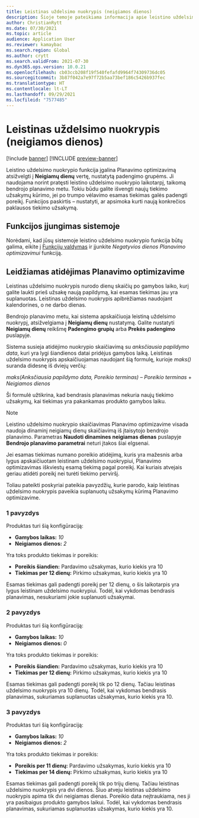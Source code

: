 ```yaml
---
title: Leistinas uždelsimo nuokrypis (neigiamos dienos)
description: Šioje temoje pateikiama informacija apie leistino uždelsimo nuokrypio skaičiavimą ir apie tai, kaip jis veikia suplanuoto užsakymo kūrimą planavimo optimizavime.
author: ChristianRytt
ms.date: 07/30/2021
ms.topic: article
audience: Application User
ms.reviewer: kamaybac
ms.search.region: Global
ms.author: crytt
ms.search.validFrom: 2021-07-30
ms.dyn365.ops.version: 10.0.21
ms.openlocfilehash: cb03ccb208f19f540fefafd9964f74309736dc05
ms.sourcegitcommit: 3b87f042a7e97f72b5aa73bef186c5426b937fec
ms.translationtype: HT
ms.contentlocale: lt-LT
ms.lasthandoff: 09/29/2021
ms.locfileid: "7577485"
---
```

# <a name="delay-tolerance-negative-days"></a>Leistinas uždelsimo nuokrypis (neigiamos dienos)

[!include [banner](../../includes/banner.md)]
[!INCLUDE [preview-banner](../../includes/preview-banner.md)]

Leistino uždelsimo nuokrypio funkcija įgalina Planavimo optimizavimą atsižvelgti į **Neigiamų dienų** vertę, nustatytą padengimo grupėms. Ji naudojama norint pratęsti leistino uždelsimo nuokrypio laikotarpį, taikomą bendrojo planavimo metu. Tokiu būdu galite išvengti naujų tiekimo užsakymų kūrimo, jei po trumpo vėlavimo esamas tiekimas galės padengti poreikį. Funkcijos paskirtis – nustatyti, ar apsimoka kurti naują konkrečios paklausos tiekimo užsakymą.

## <a name="turn-on-the-feature-in-your-system"></a>Funkcijos įjungimas sistemoje

Norėdami, kad jūsų sistemoje leistino uždelsimo nuokrypio funkcija būtų galima, eikite į [Funkcijų valdymas](../../../fin-ops-core/fin-ops/get-started/feature-management/feature-management-overview.md) ir įjunkite *Negatyvios dienos Planavimo optimizavimui* funkciją.

## <a name="delay-tolerance-in-planning-optimization"></a>Leidžiamas atidėjimas Planavimo optimizavime

Leistinas uždelsimo nuokrypis nurodo dienų skaičių po gamybos laiko, kurį galite laukti prieš užsakę naują papildymą, kai esamas tiekimas jau yra suplanuotas. Leistinas uždelsimo nuokrypis apibrėžiamas naudojant kalendorines, o ne darbo dienas.

Bendrojo planavimo metu, kai sistema apskaičiuoja leistiną uždelsimo nuokrypį, atsižvelgiama į **Neigiamų dienų** nustatymą. Galite nustatyti **Neigiamų dienų** reikšmę **Padengimo grupių** arba **Prekės padengimo** puslapyje.

Sistema susieja atidėjimo nuokrypio skaičiavimą su *anksčiausia papildymo data*, kuri yra lygi šiandienos datai pridėjus gamybos laiką. Leistinas uždelsimo nuokrypis apskaičiuojamas naudojant šią formulę, kurioje *maks()* suranda didesnę iš dviejų verčių:

*maks(Anksčiausia papildymo data, Poreikio terminas)* – *Poreikio terminas* + *Neigiamos dienos*

Ši formulė užtikrina, kad bendrasis planavimas nekuria naujų tiekimo užsakymų, kai tiekimas yra pakankamas produkto gamybos laiku.

> [!NOTE]
> Leistino uždelsimo nuokrypio skaičiavimas Planavimo optimizavime visada naudoja dinaminį neigiamų dienų skaičiavimą iš įtaisytojo bendrojo planavimo. Parametras **Naudoti dinamines neigiamas dienas** puslapyje **Bendrojo planavimo parametrai** neturi įtakos šiai elgsenai.

Jei esamas tiekimas numano poreikio atidėjimą, kuris yra mažesnis arba lygus apskaičiuotam leistinam uždelsimo nuokrypiui, Planavimo optimizavimas iškviestų esamą tiekimą pagal poreikį. Kai kuriais atvejais geriau atidėti poreikį nei turėti tiekimo perviršį.

Toliau pateikti poskyriai pateikia pavyzdžių, kurie parodo, kaip leistinas uždelsimo nuokrypis paveikia suplanuotų užsakymų kūrimą Planavimo optimizavime.

### <a name="example-1"></a>1 pavyzdys

Produktas turi šią konfigūraciją:

- **Gamybos laikas:** *10*
- **Neigiamos dienos:** *2*

Yra toks produkto tiekimas ir poreikis:

- **Poreikis šiandien:** Pardavimo užsakymas, kurio kiekis yra 10
- **Tiekimas per 12 dienų:** Pirkimo užsakymas, kurio kiekis yra 10

Esamas tiekimas gali padengti poreikį per 12 dienų, o šis laikotarpis yra lygus leistinam uždelsimo nuokrypiui. Todėl, kai vykdomas bendrasis planavimas, nesukuriami jokie suplanuoti užsakymai.

### <a name="example-2"></a>2 pavyzdys

Produktas turi šią konfigūraciją:

- **Gamybos laikas:** *10*
- **Neigiamos dienos:** *0*

Yra toks produkto tiekimas ir poreikis:

- **Poreikis šiandien:** Pardavimo užsakymas, kurio kiekis yra 10
- **Tiekimas per 12 dienų:** Pirkimo užsakymas, kurio kiekis yra 10

Esamas tiekimas gali padengti poreikį tik po 12 dienų. Tačiau leistinas uždelsimo nuokrypis yra 10 dienų. Todėl, kai vykdomas bendrasis planavimas, sukuriamas suplanuotas užsakymas, kurio kiekis yra 10.

### <a name="example-3"></a>3 pavyzdys

Produktas turi šią konfigūraciją:

- **Gamybos laikas:** *10*
- **Neigiamos dienos:** *2*

Yra toks produkto tiekimas ir poreikis:

- **Poreikis per 11 dienų:** Pardavimo užsakymas, kurio kiekis yra 10
- **Tiekimas per 14 dienų:** Pirkimo užsakymas, kurio kiekis yra 10

Esamas tiekimas gali padengti poreikį tik po trijų dienų. Tačiau leistinas uždelsimo nuokrypis yra dvi dienos. Šiuo atveju leistinas uždelsimo nuokrypis apima tik dvi neigiamas dienas. Poreikio data neįtraukiama, nes ji yra pasibaigus produkto gamybos laikui. Todėl, kai vykdomas bendrasis planavimas, sukuriamas suplanuotas užsakymas, kurio kiekis yra 10.
